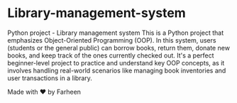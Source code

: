 # Library-management-system
Python project - Library management system
 This is a Python project that emphasizes Object-Oriented Programming (OOP). In this system, users (students or the general public) can borrow books, return them, donate new books, and keep track of the ones currently checked out. It's a perfect beginner-level project to practice and understand key OOP concepts, as it involves handling real-world scenarios like managing book inventories and user transactions in a library.

Made with ❤️ by Farheen
